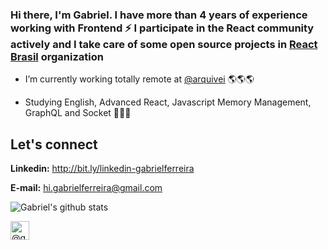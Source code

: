 ### Hi there, I'm Gabriel. I have more than 4 years of experience working with Frontend ⚡ I participate in the React community actively and I take care of some open source projects in [React Brasil](https://github.com/react-brasil) organization

- I’m currently working totally remote at [@arquivei](https://arquivei.com.br/) :earth_americas::earth_americas::earth_americas:

- Studying English, Advanced React, Javascript Memory Management, GraphQL and Socket 🌱🌱🌱

## Let's connect
**Linkedin:** http://bit.ly/linkedin-gabrielferreira

**E-mail:** hi.gabrielferreira@gmail.com

![Gabriel's github stats](https://github-readme-stats.vercel.app/api?username=gabrielferreiraa&show_icons=true)

<p align="left">
<a href="https://medium.com/@gabrielferreiraa" target="blank"><img align="center" src="https://cdn.jsdelivr.net/npm/simple-icons@3.0.1/icons/medium.svg" alt="@gabrielferreiraa" height="30" width="30" /></a>
</p>
